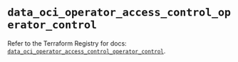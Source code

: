 # `data_oci_operator_access_control_operator_control`

Refer to the Terraform Registry for docs: [`data_oci_operator_access_control_operator_control`](https://registry.terraform.io/providers/oracle/oci/7.19.0/docs/data-sources/operator_access_control_operator_control).

